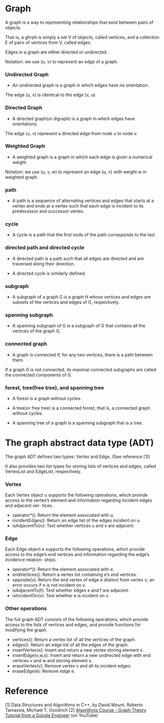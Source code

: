# Graph

A graph is a way to representing relationships that exist between pairs of objects.

That is, a ghrph is simply a set V of objects, called vertices, and a collection E of pairs of vertices from V, called edges.

Edges in a graph are either directed or undirected.

Notation: we use (u, v) to represent an edge of a graph.

### Undirected Graph
* An undirected graph is a graph in which edges have no orientation.

The edge (u, v) is identical to the edge (v, u).

### Directed Graph
* A directed graph(or digraph) is a graph in which edges have orientations.

The edge (u, v) represent a directed edge from node u to node v.

### Weighted Graph
* A weighted graph is a graph in which each edge is given a numerical weight.

Notation: we use (u, v, w) to represent an edge (u, v) with weight w in weighted graph.

### path
* A path is a sequence of alternating vertices and edges that starts at a vertex and ends at a vertex such that each edge is incident to its predecessor and successor vertex.

### cycle
* A cycle is a path that the first node of the path corresponds to the last.

### directed path and directed cycle
* A directed path is a path such that all edges are directed and are traversed along their direction.

* A directed cycle is similarly defined.

### subgraph
* A subgraph of a graph G is a graph H whose vertices and edges are subsets of the vertices and edges of G, respectively.

### spanning subgraph
* A spanning subgraph of G is a subgraph of G that contains all the vertices of the graph G.

### connected graph
* A graph is connected if, for any two vertices, there is a path between them.

If a graph G is not connected, its maximal connected subgraphs are called the connected components of G.

### forest, tree(free tree), and spanning tree
* A forest is a graph without cycles.

* A tree(or free tree) is a connected forest, that is, a connected graph without cycles.

* A spanning tree of a graph is a spanning subgraph that is a tree.

# The graph abstract data type (ADT)
The graph ADT defines two types: Vertex and Edge. (See reference [1])

It also provides two list types for storing lists of vertices and edges, called VertexList and EdgeList, respectively.

### Vertex 
Each Vertex object u supports the following operations, which provide access to the vertex’s element and information regarding incident edges and adjacent ver- tices.

* operator*(): Return the element associated with u.
* incidentEdges(): Return an edge list of the edges incident on u.
* isAdjacentTo(v): Test whether vertices u and v are adjacent.

### Edge
Each Edge object e supports the following operations, which provide access to the edge’s end vertices and information regarding the edge’s incidence relation- ships.

* operator*(): Return the element associated with e.
* endVertices(): Return a vertex list containing e’s end vertices.
* opposite(v): Return the end vertex of edge e distinct from vertex v; an error occurs if e is not incident on v.
* isAdjacentTo(f): Test whether edges e and f are adjacent.
* isIncidentOn(v): Test whether e is incident on v.

### Other operations
The full graph ADT consists of the following operations, which provide access to the lists of vertices and edges, and provide functions for modifying the graph.

* vertices(): Return a vertex list of all the vertices of the graph.
* edges(): Return an edge list of all the edges of the graph.
* insertVertex(x): Insert and return a new vertex storing element x.
* insertEdge(v,w,x): Insert and return a new undirected edge with end vertices v and w and storing element x.
* eraseVertex(v): Remove vertex v and all its incident edges.
* eraseEdge(e): Remove edge e.


# Reference
[1] Data Structures and Algorithms in C++, by David Mount, Roberto Tamassia, Michael T. Goodrich
[2] <a href="https://www.youtube.com/watch?v=09_LlHjoEiY">Algorithms Course - Graph Theory Tutorial from a Google Engineer</a> (on YouTube)

